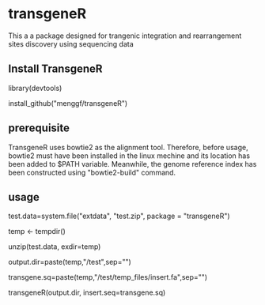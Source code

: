 # transgeneR
This a a package designed for trangenic integration and rearrangement sites discovery using sequencing data

## Install TransgeneR
library(devtools)

install_github("menggf/transgeneR")

## prerequisite

TransgeneR uses bowtie2 as the alignment tool. Therefore, before usage, bowtie2 must have been installed
in the linux mechine and its location has been added to $PATH variable. Meanwhile, the genome reference
index has been constructed using "bowtie2-build" command.

## usage
test.data=system.file("extdata", "test.zip", package = "transgeneR")

temp <- tempdir()

unzip(test.data, exdir=temp)

output.dir=paste(temp,"/test",sep="")

transgene.sq=paste(temp,"/test/temp_files/insert.fa",sep="")

transgeneR(output.dir,  insert.seq=transgene.sq)
